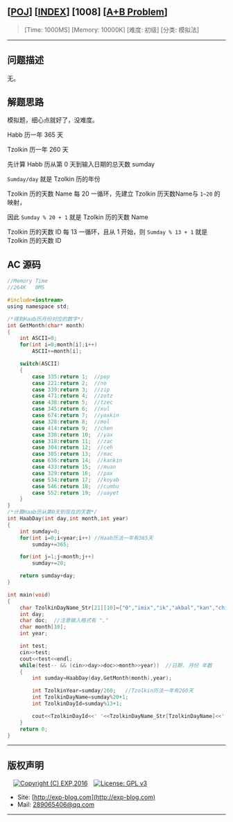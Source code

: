## [[POJ](http://poj.org/)] [[INDEX](https://github.com/lyy289065406/POJ-Solving-Reports)] [1008] [[A+B Problem](http://poj.org/problem?id=1008)]

> [Time: 1000MS] [Memory: 10000K] [难度: 初级] [分类: 模拟法]

------

## 问题描述

无。

## 解题思路

模拟题，细心点就好了，没难度。

Habb 历一年 365 天

Tzolkin 历一年 260 天

先计算 Habb 历从第 0 天到输入日期的总天数 sumday

`Sumday/day` 就是 Tzolkin 历的年份

Tzolkin 历的天数 Name 每 20 一循环，先建立 Tzolkin 历天数Name与 `1~20` 的映射，

因此 `Sumday % 20 + 1` 就是 Tzolkin 历的天数 Name

Tzolkin 历的天数 ID 每 13 一循环，且从 1 开始，则 `Sumday % 13 + 1` 就是 Tzolkin 历的天数 ID

## AC 源码

```c
//Memory Time  
//264K   0MS 

#include<iostream>
using namespace std;

/*得到Haab历月份对应的数字*/
int GetMonth(char* month)
{
	int ASCII=0;
	for(int i=0;month[i];i++)
		ASCII+=month[i];

	switch(ASCII)
	{
	    case 335:return 1;  //pop
		case 221:return 2;  //no
		case 339:return 3;  //zip
		case 471:return 4;  //zotz
		case 438:return 5;  //tzec
		case 345:return 6;  //xul
		case 674:return 7;  //yoxkin
		case 328:return 8;  //mol
		case 414:return 9;  //chen
		case 338:return 10;  //yax
		case 318:return 11;  //zac
		case 304:return 12;  //ceh
		case 305:return 13;  //mac
		case 636:return 14;  //kankin
		case 433:return 15;  //muan
		case 329:return 16;  //pax
		case 534:return 17;  //koyab
		case 546:return 18;  //cumhu
		case 552:return 19;  //uayet
	}
}
/*计算Haab历从第0天到现在的天数*/
int HaabDay(int day,int month,int year)
{
	int sumday=0;
	for(int i=0;i<year;i++) //Haab历法一年有365天
		sumday+=365;

	for(int j=1;j<month;j++)
		sumday+=20;

	return sumday+day;
}

int main(void)
{
	char TzolkinDayName_Str[21][10]={"0","imix","ik","akbal","kan","chicchan","cimi","manik","lamat","muluk","ok","chuen","eb","ben","ix","mem","cib","caban","eznab","canac","ahau"};
	int day;
	char doc;  //注意输入格式有 "."
	char month[10];
	int year;

	int test;
	cin>>test;
	cout<<test<<endl;
	while(test-- && (cin>>day>>doc>>month>>year))  //日期. 月份 年数
	{
		int sumday=HaabDay(day,GetMonth(month),year);

		int TzolkinYear=sumday/260;   //Tzolkin历法一年有260天
		int TzolkinDayName=sumday%20+1;
		int TzolkinDayId=sumday%13+1;

		cout<<TzolkinDayId<<' '<<TzolkinDayName_Str[TzolkinDayName]<<' '<<TzolkinYear<<endl;
	}
	return 0;
}
```

------

## 版权声明

　[![Copyright (C) EXP,2016](https://img.shields.io/badge/Copyright%20(C)-EXP%202016-blue.svg)](http://exp-blog.com)　[![License: GPL v3](https://img.shields.io/badge/License-GPL%20v3-blue.svg)](https://www.gnu.org/licenses/gpl-3.0)
  

- Site: [http://exp-blog.com](http://exp-blog.com) 
- Mail: <a href="mailto:289065406@qq.com?subject=[EXP's Github]%20Your%20Question%20（请写下您的疑问）&amp;body=What%20can%20I%20help%20you?%20（需要我提供什么帮助吗？）">289065406@qq.com</a>


------

